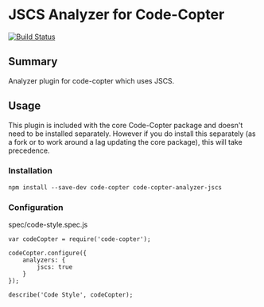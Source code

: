 # JSCS Analyzer for Code-Copter

[![Build Status](https://travis-ci.org/jtheriault/code-copter-analyzer-jscs.svg)](https://travis-ci.org/jtheriault/code-copter-analyzer-jscs)

## Summary
Analyzer plugin for code-copter which uses JSCS.

## Usage
This plugin is included with the core Code-Copter package and doesn't need to be installed separately. However if you do install this separately (as a fork or to work around a lag updating the core package), this will take precedence.

### Installation

    npm install --save-dev code-copter code-copter-analyzer-jscs

### Configuration

spec/code-style.spec.js

    var codeCopter = require('code-copter');

    codeCopter.configure({
        analyzers: {
            jscs: true
        }
    });

    describe('Code Style', codeCopter);
